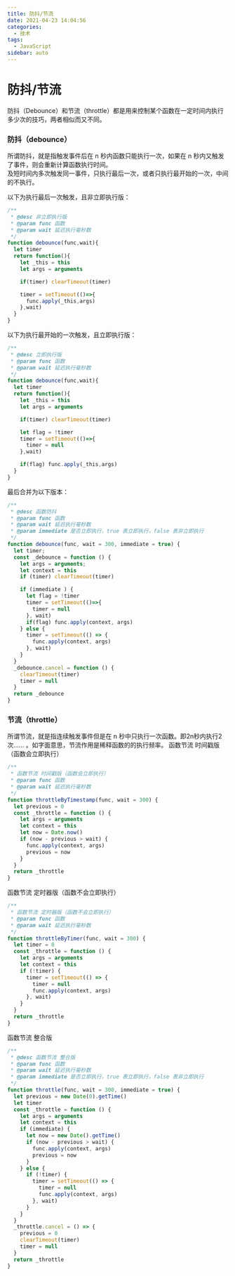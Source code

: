 ```yaml
---
title: 防抖/节流
date: 2021-04-23 14:04:56
categories: 
  - 技术
tags: 
  - JavaScript
sidebar: auto
---
```

# 防抖/节流
防抖（Debounce）和节流（throttle）都是用来控制某个函数在一定时间内执行多少次的技巧，两者相似而又不同。

### 防抖（debounce）
所谓防抖，就是指触发事件后在 n 秒内函数只能执行一次，如果在 n 秒内又触发了事件，则会重新计算函数执行时间。  
及短时间内多次触发同一事件，只执行最后一次，或者只执行最开始的一次，中间的不执行。

以下为执行最后一次触发，且非立即执行版：
```javascript
/**
 * @desc 非立即执行版
 * @param func 函数 
 * @param wait 延迟执行毫秒数
 */
function debounce(func,wait){
  let timer
  return function(){
    let _this = this
    let args = arguments

    if(timer) clearTimeout(timer)

    timer = setTimeout(()=>{
      func.apply(_this,args)
    },wait)
  }
}
```

以下为执行最开始的一次触发，且立即执行版：
```javascript
/**
 * @desc 立即执行版
 * @param func 函数 
 * @param wait 延迟执行毫秒数
 */
function debounce(func,wait){
  let timer
  return function(){
    let _this = this
    let args = arguments

    if(timer) clearTimeout(timer)

    let flag = !timer
    timer = setTimeout(()=>{
      timer = null
    },wait)

    if(flag) func.apply(_this,args)
  }
}
```
最后合并为以下版本：
```javascript
/**
 * @desc 函数防抖
 * @param func 函数 
 * @param wait 延迟执行毫秒数
 * @param immediate 是否立即执行，true 表立即执行，false 表非立即执行
 */
function debounce(func, wait = 300, immediate = true) {
  let timer;
  const _debounce = function () {
    let args = arguments;
    let context = this
    if (timer) clearTimeout(timer)

    if (immediate ) {
      let flag = !timer
      timer = setTimeout(()=>{
        timer = null
      }, wait)
      if(flag) func.apply(context, args)
    } else {
      timer = setTimeout(() => {
        func.apply(context, args)
      }, wait)
    }
  }
  _debounce.cancel = function () {
    clearTimeout(timer)
    timer = null
  }
  return _debounce
}
```
### 节流（throttle）
所谓节流，就是指连续触发事件但是在 n 秒中只执行一次函数。即2n秒内执行2次...... 。如字面意思，节流作用是稀释函数的的执行频率。
函数节流 时间戳版（函数会立即执行）
```javascript
/**
 * 函数节流 时间戳版（函数会立即执行）
 * @param func 函数 
 * @param wait 延迟执行毫秒数
 */
function throttleByTimestamp(func, wait = 300) {
  let previous = 0
  const _throttle = function () {
    let args = arguments
    let context = this
    let now = Date.now()
    if (now - previous > wait) {
      func.apply(context, args)
      previous = now
    }
  }
  return _throttle
}
```
函数节流 定时器版（函数不会立即执行）  
```javascript
/**
 * 函数节流 定时器版（函数不会立即执行）
 * @param func 函数 
 * @param wait 延迟执行毫秒数
 */
function throttleByTimer(func, wait = 300) {
  let timer = 0
  const _throttle = function () {
    let args = arguments
    let context = this
    if (!timer) {
      timer = setTimeout(() => {
        timer = null
        func.apply(context, args)
      }, wait)
    }
  }
  return _throttle
}
```
函数节流 整合版  
```javascript
/**
 * @desc 函数节流 整合版
 * @param func 函数 
 * @param wait 延迟执行毫秒数
 * @param immediate 是否立即执行，true 表立即执行，false 表非立即执行
 */
function throttle(func, wait = 300, immediate = true) {
  let previous = new Date(0).getTime()
  let timer
  const _throttle = function () {
    let args = arguments
    let context = this
    if (immediate) {
      let now = new Date().getTime()
      if (now - previous > wait) {
        func.apply(context, args)
        previous = now
      }
    } else {
      if (!timer) {
        timer = setTimeout(() => {
          timer = null
          func.apply(context, args)
        }, wait)
      }
    }
  }
  _throttle.cancel = () => {
    previous = 0
    clearTimeout(timer)
    timer = null
  }
  return _throttle
}
```